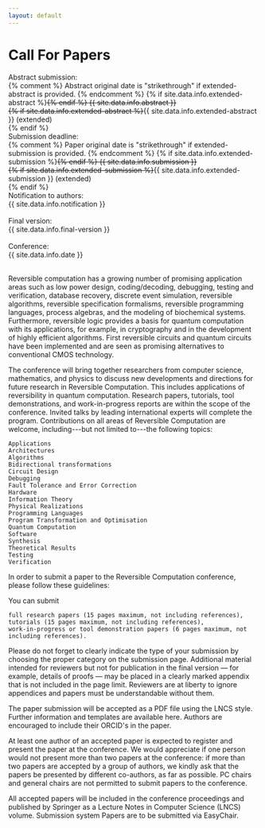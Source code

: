 ```yaml
---
layout: default
---
```


# Call For Papers


Abstract submission:<br>
{% comment %}
Abstract original date is "strikethrough" if extended-abstract is provided.
{% endcomment %}
{% if site.data.info.extended-abstract %}<s>{% endif %}
{{ site.data.info.abstract }}<br>
{% if site.data.info.extended-abstract %}</s><span class="extended">{{ site.data.info.extended-abstract }} (extended)</span><br>{% endif %}
<br>Submission deadline:<br>
{% comment %}
Paper original date is "strikethrough" if extended-submission is provided.
{% endcomment %}
{% if site.data.info.extended-submission %}<s>{% endif %}
{{ site.data.info.submission }}<br>
{% if site.data.info.extended-submission %}</s><span class="extended">{{ site.data.info.extended-submission }} (extended)</span><br>{% endif %}
<br>Notification to authors:<br>
{{ site.data.info.notification }}<br><br>
Final version:<br>
{{ site.data.info.final-version }}<br><br>
Conference:<br>
{{ site.data.info.date }}<br><br>
        
Reversible computation has a growing number of promising application areas such as low power design, coding/decoding, debugging, testing and verification, database recovery, discrete event simulation, reversible algorithms, reversible specification formalisms, reversible programming languages, process algebras, and the modeling of biochemical systems. Furthermore, reversible logic provides a basis for quantum computation with its applications, for example, in cryptography and in the development of highly efficient algorithms. First reversible circuits and quantum circuits have been implemented and are seen as promising alternatives to conventional CMOS technology.

The conference will bring together researchers from computer science, mathematics, and physics to discuss new developments and directions for future research in Reversible Computation. This includes applications of reversibility in quantum computation. Research papers, tutorials, tool demonstrations, and work-in-progress reports are within the scope of the conference. Invited talks by leading international experts will complete the program. Contributions on all areas of Reversible Computation are welcome, including---but not limited to---the following topics:

    Applications
    Architectures
    Algorithms
    Bidirectional transformations
    Circuit Design
    Debugging
    Fault Tolerance and Error Correction
    Hardware
    Information Theory
    Physical Realizations
    Programming Languages
    Program Transformation and Optimisation
    Quantum Computation
    Software
    Synthesis
    Theoretical Results
    Testing
    Verification

In order to submit a paper to the Reversible Computation conference, please follow these guidelines:

You can submit

    full research papers (15 pages maximum, not including references),
    tutorials (15 pages maximum, not including references),
    work-in-progress or tool demonstration papers (6 pages maximum, not including references). 

Please do not forget to clearly indicate the type of your submission by choosing the proper category on the submission page. Additional material intended for reviewers but not for publication in the final version — for example, details of proofs — may be placed in a clearly marked appendix that is not included in the page limit. Reviewers are at liberty to ignore appendices and papers must be understandable without them.

The paper submission will be accepted as a PDF file using the LNCS style. Further information and templates are available here. Authors are encouraged to include their ORCID's in the paper.

At least one author of an accepted paper is expected to register and present the paper at the conference. We would appreciate if one person would not present more than two papers at the conference: if more than two papers are accepted by a group of authors, we kindly ask that the papers be presented by different co-authors, as far as possible. PC chairs and general chairs are not permitted to submit papers to the conference.

All accepted papers will be included in the conference proceedings and published by Springer as a Lecture Notes in Computer Science (LNCS) volume.
Submission system
Papers are to be submitted via EasyChair. 
